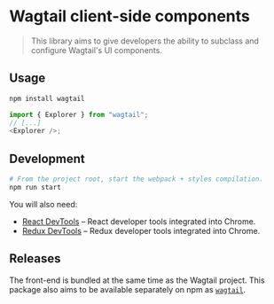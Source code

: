 # Wagtail client-side components

> This library aims to give developers the ability to subclass and configure Wagtail's UI components.

## Usage

```sh
npm install wagtail
```

```javascript
import { Explorer } from "wagtail";
// [...]
<Explorer />;
```

## Development

```sh
# From the project root, start the webpack + styles compilation.
npm run start
```

You will also need:

- [React DevTools](https://chrome.google.com/webstore/detail/react-developer-tools/fmkadmapgofadopljbjfkapdkoienihi?hl=en) – React developer tools integrated into Chrome.
- [Redux DevTools](https://chrome.google.com/webstore/detail/redux-devtools/lmhkpmbekcpmknklioeibfkpmmfibljd) – Redux developer tools integrated into Chrome.

## Releases

The front-end is bundled at the same time as the Wagtail project. This package also aims to be available separately on npm as [`wagtail`](https://www.npmjs.com/package/wagtail).
